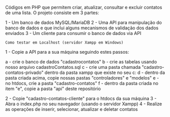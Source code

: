 Códigos em PHP que permitem criar, atualizar, consultar e excluir contatos de uma lista. O projeto consiste em 3 partes:

1 - Um banco de dados MySQL/MariaDB
2 - Uma API para manipulação do banco de dados e que inclui alguns mecanismos de validação dos dados enviados
3 - Um cliente para consumir o banco de dados via API

    Como testar em Localhost (servidor Xampp em Windows)

1 - Copie a API para a sua máquina seguindo estes passos:

a - crie o banco de dados "cadastrocontatos"
b - crie as tabelas usando nosso arquivo cadastroContatos.sql
c - crie uma pasta chamada "cadastro-contatos-privado" dentro da pasta xampp que existe no seu c:
d - dentro da pasta criada acima, copie nossas pastas "controladores" e "modelos"
e - no htdocs, crie a pasta "cadastro-contatos"
f - dentro da pasta criada no item "e", copie a pasta "api" deste repositório

2 - Copie "cadastro-contatos-cliente" para o htdocs da sua máquina
3 - Abra o index.php no seu navegador (usando o servidor Xampp)
4 - Realize as operações de inserir, selecionar, atualizar e deletar contatos
